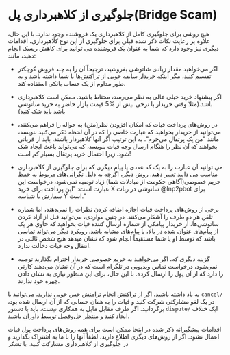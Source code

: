 # جلوگیری از کلاهبرداری پل(Bridge Scam)

هیچ روشی برای جلوگیری کامل از کلاهبرداری یک فروشنده وجود ندارد. با این حال، علاوه بر رعایت نکات ذکر شده قبلی برای جلوگیری از این نوع کلاهبرداری، اقدامات دیگری نیز وجود دارد که شما به عنوان یک فروشنده می توانید برای کاهش ریسک انجام دهید، مانند:

- اگر می‌خواهید مقدار زیادی شاتوشی بفروشید، ترجیحاً آن را به چند فروش کوچکتر تقسیم کنید، مگر اینکه خریدار سابقه خوبی از تراکنش‌ها با شما داشته باشد و به طور مداوم از یک حساب بانکی استفاده کند.

- اگر پیشنهاد خرید خیلی عالی به نظر می‌رسد، محتاط باشید. ممکن است کلاهبرداری باشد.(مثلا وقتی خریدار با نرخی بیش از %5 قیمت بازار حاضر به خرید ساتوشی باشد باید شک کنید)

- در روش‌های پرداخت فیات که امکان افزودن نظر(متن) به حواله را فراهم می‌کنند، می‌توانید از خریدار بخواهید که عبارت خاصی را که در آن لحظه ذکر می‌کنید بنویسد، مانند "من یک پرتقال می‌خرم". به این ترتیب اگر آنها کلاهبردار باشند، باید از قربانی بخواهند که آن نظر را هنگام ارسال وجه فیات بنویسد، که می‌تواند باعث ایجاد شک شود. زیرا احتمال خرید پرتقال بسیار کم است!

- می توانید آن عبارت را به یک کد عددی یا پیام دیگری که برای جلوگیری از کلاهبرداری مناسب می دانید تغییر دهید. روش دیگر، اگرچه به دلیل نگرانی‌های مربوط به حفظ حریم خصوصی(آگاهی حکومت از مبادلات شما) زیاد توصیه نمی‌شود، درخواست این عبارت است: "این پرداخت برای خرید X ساتوشی در ربات @lnp2pbot برای سفارش با شناسه Y است."

- برخی از روش‌های پرداخت فیات اجازه اضافه کردن نظرات را نمی‌دهند، اما شماره تلفن هر دو طرف را آشکار می‌کنند. در چنین مواردی، می‌توانید قبل از آزاد کردن ساتوشی‌ها، از خریدار پیامکی از شماره ارسال کننده فیات بخواهید که حاوی هر یک از پیام‌های عنوان شده در بالا، یا پیام‌های مشابه باشد. رویکرد دیگر می‌تواند تماسی باشد که توسط او یا شما مستقیماً انجام شود که نشان میدهد هیچ شخص ثالثی در انتقال وجه فیات دخالت ندارد.

- گزینه دیگری که، اگر می‌خواهید به حریم خصوصی خریدار احترام بگذارید توصیه نمی‌شود، درخواست تماس ویدیویی در تلگرام است که در آن نشان می‌دهند کارتی را دارد که از آن پول را ارسال کرده‌. با این حال، برای این منظور نیازی به نشان دادن چهره خود ندارند.

به یاد داشته باشید، اگر از تراکنش انجام ترامنش حس خوبی ندارید، می‌توانید با `cancel/` در یک لغو مشارکتی شرکت کنید و فیات را به همان حسابی که از آن ارسال شده بود، برگردانید. اگر طرف مقابل مایل به همکاری نیست، باید با دستور `dispute/` ایک ختلاف ایجاد کنید و منتظر حل‌وفصل توسط داوران باشید.

اقدامات پیشگیرانه ذکر شده در اینجا ممکن است برای همه روش‌های پرداخت پول فیات اعمال نشود. اگر از روش‌های دیگری اطلاع دارید، لطفاً آنها را با ما به اشتراک بگذارید و در جلوگیری از کلاهبرداری مشارکت کنید. با تشکر
